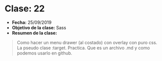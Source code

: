 # Clase: 22
* **Fecha:** 25/09/2019
* **Objetivo de la clase:** Sass
* **Resumen de la clase:**
> Como hacer un menu drawer (al costado) con overlay con puro css. La pseudo clase :target. Practica. Que es un archivo .md y como podemos usarlo en github. 